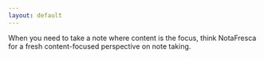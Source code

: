 ```yaml
---
layout: default
---
```


When you need to take a note where content is the focus, think NotaFresca for a fresh content-focused perspective on note taking.</p>
